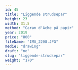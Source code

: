 ```yaml
---
id: 45
title: "Liggende strudsepar"
height: 23
width: 31,5
method: "Caran d'Ache på papir"
year: 2019
price: "800"
fileName: "IMG_2208.JPG"
medie: "drawing"
draft: "no"
slug: "liggende-strudsepar"
weight: "170"
---
```

